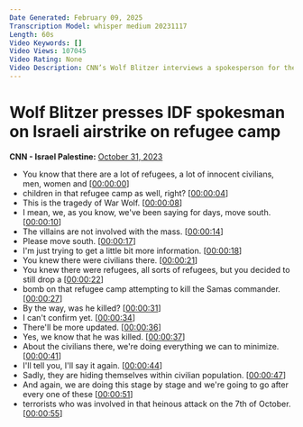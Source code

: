 ```yaml
---
Date Generated: February 09, 2025
Transcription Model: whisper medium 20231117
Length: 60s
Video Keywords: []
Video Views: 107045
Video Rating: None
Video Description: CNN’s Wolf Blitzer interviews a spokesperson for the Israel Defense Forces about the deadly airstrike that the IDF says targeted a senior Hamas commander at the Jabalya refugee camp in northern Gaza. Hamas denied Israeli assertions regarding the presence of one of its leaders in the camp. #cnn #news #gaza #israel #palestinians
---
```


# Wolf Blitzer presses IDF spokesman on Israeli airstrike on refugee camp
**CNN - Israel Palestine:** [October 31, 2023](https://www.youtube.com/watch?v=1FTaLFaj5rs)
*  You know that there are a lot of refugees, a lot of innocent civilians, men, women and [[00:00:00](https://www.youtube.com/watch?v=1FTaLFaj5rs&t=0.0s)]
*  children in that refugee camp as well, right? [[00:00:04](https://www.youtube.com/watch?v=1FTaLFaj5rs&t=4.28s)]
*  This is the tragedy of War Wolf. [[00:00:08](https://www.youtube.com/watch?v=1FTaLFaj5rs&t=8.84s)]
*  I mean, we, as you know, we've been saying for days, move south. [[00:00:10](https://www.youtube.com/watch?v=1FTaLFaj5rs&t=10.32s)]
*  The villains are not involved with the mass. [[00:00:14](https://www.youtube.com/watch?v=1FTaLFaj5rs&t=14.92s)]
*  Please move south. [[00:00:17](https://www.youtube.com/watch?v=1FTaLFaj5rs&t=17.16s)]
*  I'm just trying to get a little bit more information. [[00:00:18](https://www.youtube.com/watch?v=1FTaLFaj5rs&t=18.16s)]
*  You knew there were civilians there. [[00:00:21](https://www.youtube.com/watch?v=1FTaLFaj5rs&t=21.3s)]
*  You knew there were refugees, all sorts of refugees, but you decided to still drop a [[00:00:22](https://www.youtube.com/watch?v=1FTaLFaj5rs&t=22.7s)]
*  bomb on that refugee camp attempting to kill the Samas commander. [[00:00:27](https://www.youtube.com/watch?v=1FTaLFaj5rs&t=27.48s)]
*  By the way, was he killed? [[00:00:31](https://www.youtube.com/watch?v=1FTaLFaj5rs&t=31.520000000000003s)]
*  I can't confirm yet. [[00:00:34](https://www.youtube.com/watch?v=1FTaLFaj5rs&t=34.96s)]
*  There'll be more updated. [[00:00:36](https://www.youtube.com/watch?v=1FTaLFaj5rs&t=36.160000000000004s)]
*  Yes, we know that he was killed. [[00:00:37](https://www.youtube.com/watch?v=1FTaLFaj5rs&t=37.56s)]
*  About the civilians there, we're doing everything we can to minimize. [[00:00:41](https://www.youtube.com/watch?v=1FTaLFaj5rs&t=41.72s)]
*  I'll tell you, I'll say it again. [[00:00:44](https://www.youtube.com/watch?v=1FTaLFaj5rs&t=44.64s)]
*  Sadly, they are hiding themselves within civilian population. [[00:00:47](https://www.youtube.com/watch?v=1FTaLFaj5rs&t=47.08s)]
*  And again, we are doing this stage by stage and we're going to go after every one of these [[00:00:51](https://www.youtube.com/watch?v=1FTaLFaj5rs&t=51.28s)]
*  terrorists who was involved in that heinous attack on the 7th of October. [[00:00:55](https://www.youtube.com/watch?v=1FTaLFaj5rs&t=55.2s)]
